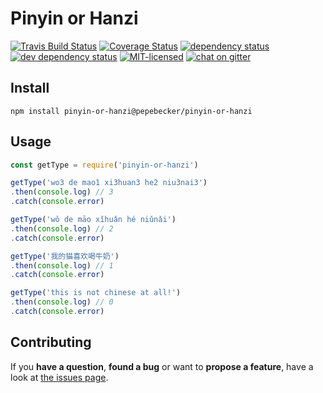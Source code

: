 # Pinyin or Hanzi

[![Travis Build Status](https://travis-ci.org/pepebecker/pinyin-or-hanzi.svg)](https://travis-ci.org/pepebecker/pinyin-or-hanzi)
[![Coverage Status](https://coveralls.io/repos/github/pepebecker/pinyin-or-hanzi/badge.svg)](https://coveralls.io/github/pepebecker/pinyin-or-hanzi)
[![dependency status](https://img.shields.io/david/pepebecker/pinyin-or-hanzi.svg)](https://david-dm.org/pepebecker/pinyin-or-hanzi)
[![dev dependency status](https://img.shields.io/david/dev/pepebecker/pinyin-or-hanzi.svg)](https://david-dm.org/pepebecker/pinyin-or-hanzi#info=devDependencies)
[![MIT-licensed](https://img.shields.io/github/license/pepebecker/pinyin-or-hanzi.svg)](https://opensource.org/licenses/MIT)
[![chat on gitter](https://badges.gitter.im/pepebecker.svg)](https://gitter.im/pepebecker)

## Install

```shell
npm install pinyin-or-hanzi@pepebecker/pinyin-or-hanzi
```

## Usage

```js
const getType = require('pinyin-or-hanzi')

getType('wo3 de mao1 xi3huan3 he2 niu3nai3')
.then(console.log) // 3
.catch(console.error)

getType('wǒ de māo xǐhuǎn hé niǔnǎi')
.then(console.log) // 2
.catch(console.error)

getType('我的猫喜欢喝牛奶')
.then(console.log) // 1
.catch(console.error)

getType('this is not chinese at all!')
.then(console.log) // 0
.catch(console.error)
```

## Contributing

If you **have a question**, **found a bug** or want to **propose a feature**, have a look at [the issues page](https://github.com/pepebecker/pinyin-or-hanzi/issues).